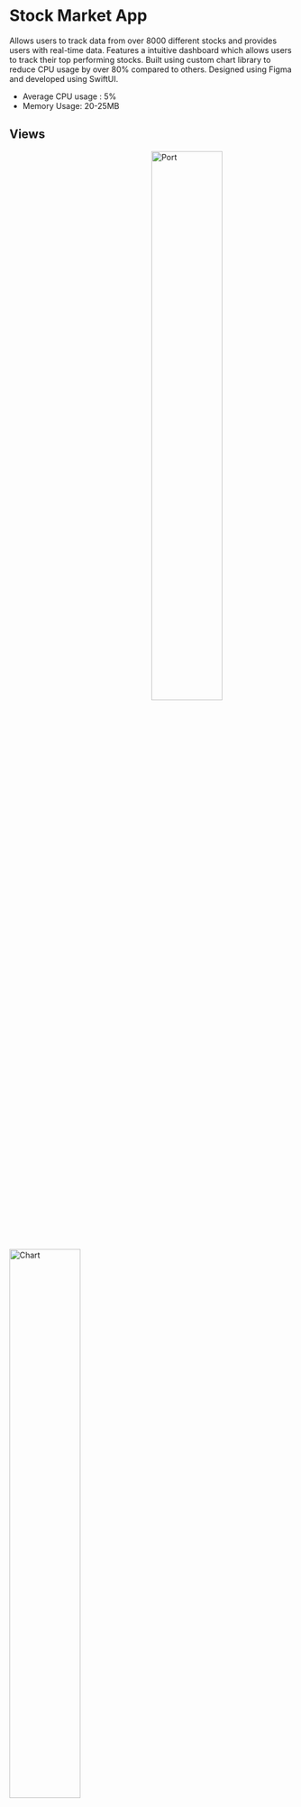 # Stock Market App

Allows users to track data from over 8000 different stocks and provides users with real-time data. Features a intuitive dashboard which allows users to track their top performing stocks. Built using custom chart library to reduce CPU usage by over 80% compared to others. Designed using Figma and developed using SwiftUI.
* Average CPU usage : 5%
* Memory Usage: 20-25MB


## Views

<p>
  <img src="https://raw.githubusercontent.com/wchen6544/NewStockMarket/main/Screen%20Shot%202022-08-21%20at%201.15.27%20PM.png" alt="Port" width="50%" height="50%" align="right">
  <img src="https://raw.githubusercontent.com/wchen6544/NewStockMarket/main/Screen%20Shot%202022-08-21%20at%201.15.36%20PM.png" alt="Chart" width="50%" height="50%" align="left">
</p>
